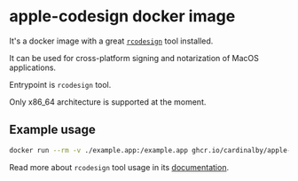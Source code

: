 # apple-codesign docker image

It's a docker image with a great [`rcodesign`](https://github.com/indygreg/apple-platform-rs) tool installed. 

It can be used for cross-platform signing and notarization of MacOS applications.

Entrypoint is `rcodesign` tool.

Only x86_64 architecture is supported at the moment.

## Example usage

```bash
docker run --rm -v ./example.app:/example.app ghcr.io/cardinalby/apple-codesign-docker:latest sign /example.app
```

Read more about `rcodesign` tool usage in its 
[documentation](https://gregoryszorc.com/docs/apple-codesign/0.27.0/index.html).

